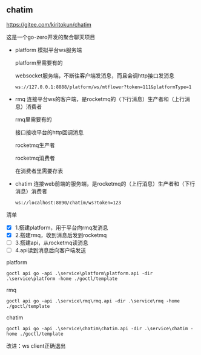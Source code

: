 ## chatim
https://gitee.com/kiritokun/chatim

这是一个go-zero开发的聚合聊天项目

- platform  模拟平台ws服务端

  platform里需要有的 
  
  websocket服务端，不断往客户端发消息，而且会调http接口发消息

  `ws://127.0.0.1:8888/platform/ws/mtflower?token=111&platformType=1`
- rmq 连接平台ws的客户端，是rocketmq的（下行消息）生产者和（上行消息）消费者

  rmq里需要有的

  接口接收平台的http回调消息

  rocketmq生产者

  rocketmq消费者

  在消费者里需要存表

- chatim 连接web前端的服务端，是rocketmq的（上行消息）生产者和（下行消息）消费者

  `ws://localhost:8890/chatim/ws?token=123`

清单

-[x] 1.搭建platform，用于平台向rmq发消息
-[x] 2.搭建rmq，收到消息后发到rocketmq
-[ ] 3.搭建api，从rocketmq读消息
-[ ] 4.api读到消息后向客户端发送

platform
```shell
goctl api go -api .\service\platform\platform.api -dir .\service\platform -home ./goctl/template
```

rmq
```shell
goctl api go -api .\service\rmq\rmq.api -dir .\service\rmq -home ./goctl/template
```

chatim
```shell
goctl api go -api .\service\chatim\chatim.api -dir .\service\chatim -home ./goctl/template
```

改进：ws client正确退出
